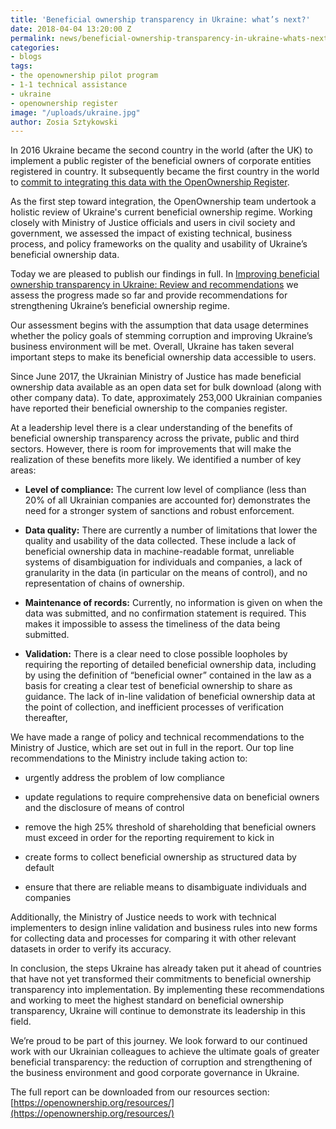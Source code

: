 ```yaml
---
title: 'Beneficial ownership transparency in Ukraine: what’s next?'
date: 2018-04-04 13:20:00 Z
permalink: news/beneficial-ownership-transparency-in-ukraine-whats-next/
categories:
- blogs
tags:
- the openownership pilot program
- 1-1 technical assistance
- ukraine
- openownership register
image: "/uploads/ukraine.jpg"
author: Zosia Sztykowski
---
```


In 2016 Ukraine became the second country in the world (after the UK) to implement a public register of the beneficial owners of corporate entities registered in country. It subsequently became the first country in the world to [commit to integrating this data with the OpenOwnership Register](https://openownership.org/news/ukraine-becomes-the-first-country-to-integrate-with-openownership/).

As the first step toward integration, the OpenOwnership team undertook a holistic review of Ukraine's current beneficial ownership regime. Working closely with Ministry of Justice officials and users in civil society and government, we assessed the impact of existing technical, business process, and policy frameworks on the quality and usability of Ukraine’s beneficial ownership data.

Today we are pleased to publish our findings in full. In [Improving beneficial ownership transparency in Ukraine: Review and recommendations](https://www.openownership.org/uploads/improving-beneficial-ownership-transparency-in-ukraine.pdf) we assess the progress made so far and provide recommendations for strengthening Ukraine’s beneficial ownership regime.

Our assessment begins with the assumption that data usage determines whether the policy goals of stemming corruption and improving Ukraine’s business environment will be met. Overall, Ukraine has taken several important steps to make its beneficial ownership data accessible to users.

Since June 2017, the Ukrainian Ministry of Justice has made beneficial ownership data available as an open data set for bulk download (along with other company data). To date, approximately 253,000 Ukrainian companies have reported their beneficial ownership to the companies register.

At a leadership level there is a clear understanding of the benefits of beneficial ownership transparency across the private, public and third sectors. However, there is room for improvements that will make the realization of these benefits more likely. We identified a number of key areas:

* **Level of compliance:** The current low level of compliance (less than 20% of all Ukrainian companies are accounted for) demonstrates the need for a stronger system of sanctions and robust enforcement.

* **Data quality:** There are currently a number of limitations that lower the quality and usability of the data collected. These include a lack of beneficial ownership data in machine-readable format, unreliable systems of disambiguation for individuals and companies, a lack of granularity in the data (in particular on the means of control), and no representation of chains of ownership.

* **Maintenance of records:** Currently, no information is given on when the data was submitted, and no confirmation statement is required. This makes it impossible to assess the timeliness of the data being submitted.

* **Validation:** There is a clear need to close possible loopholes by requiring the reporting of detailed beneficial ownership data, including by using the definition of “beneficial owner” contained in the law as a basis for creating a clear test of beneficial ownership to share as guidance. The lack of in-line validation of beneficial ownership data at the point of collection, and inefficient processes of verification thereafter,

We have made a range of policy and technical recommendations to the Ministry of Justice, which are set out in full in the report. Our top line recommendations to the Ministry include taking action to:

* urgently address the problem of low compliance

* update regulations to require comprehensive data on beneficial owners and the disclosure of means of control

* remove the high 25% threshold of shareholding that beneficial owners must exceed in order for the reporting requirement to kick in

* create forms to collect beneficial ownership as structured data by default

* ensure that there are reliable means to disambiguate individuals and companies

Additionally, the Ministry of Justice needs to work with technical implementers to design inline validation and business rules into new forms for collecting data and processes for comparing it with other relevant datasets in order to verify its accuracy.

In conclusion, the steps Ukraine has already taken put it ahead of countries that have not yet transformed their commitments to beneficial ownership transparency into implementation. By implementing these recommendations and working to meet the highest standard on beneficial ownership transparency, Ukraine will continue to demonstrate its leadership in this field.

We’re proud to be part of this journey. We look forward to our continued work with our Ukrainian colleagues to achieve the ultimate goals of greater beneficial transparency: the reduction of corruption and strengthening of the business environment and good corporate governance in Ukraine.

The full report can be downloaded from our resources section: [https://openownership.org/resources/](https://openownership.org/resources/)
